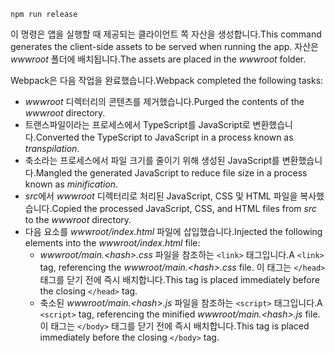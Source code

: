```console
npm run release
```

<span data-ttu-id="bf5e1-101">이 명령은 앱을 실행할 때 제공되는 클라이언트 쪽 자산을 생성합니다.</span><span class="sxs-lookup"><span data-stu-id="bf5e1-101">This command generates the client-side assets to be served when running the app.</span></span> <span data-ttu-id="bf5e1-102">자산은 *wwwroot* 폴더에 배치됩니다.</span><span class="sxs-lookup"><span data-stu-id="bf5e1-102">The assets are placed in the *wwwroot* folder.</span></span>

<span data-ttu-id="bf5e1-103">Webpack은 다음 작업을 완료했습니다.</span><span class="sxs-lookup"><span data-stu-id="bf5e1-103">Webpack completed the following tasks:</span></span>

* <span data-ttu-id="bf5e1-104">*wwwroot* 디렉터리의 콘텐츠를 제거했습니다.</span><span class="sxs-lookup"><span data-stu-id="bf5e1-104">Purged the contents of the *wwwroot* directory.</span></span>
* <span data-ttu-id="bf5e1-105">트랜스파일이라는 프로세스에서 TypeScript를 JavaScript로 변환했습니다.</span><span class="sxs-lookup"><span data-stu-id="bf5e1-105">Converted the TypeScript to JavaScript in a process known as *transpilation*.</span></span>
* <span data-ttu-id="bf5e1-106">축소라는 프로세스에서 파일 크기를 줄이기 위해 생성된 JavaScript를 변환했습니다.</span><span class="sxs-lookup"><span data-stu-id="bf5e1-106">Mangled the generated JavaScript to reduce file size in a process known as *minification*.</span></span>
* <span data-ttu-id="bf5e1-107">*src*에서 *wwwroot* 디렉터리로 처리된 JavaScript, CSS 및 HTML 파일을 복사했습니다.</span><span class="sxs-lookup"><span data-stu-id="bf5e1-107">Copied the processed JavaScript, CSS, and HTML files from *src* to the *wwwroot* directory.</span></span>
* <span data-ttu-id="bf5e1-108">다음 요소를 *wwwroot/index.html* 파일에 삽입했습니다.</span><span class="sxs-lookup"><span data-stu-id="bf5e1-108">Injected the following elements into the *wwwroot/index.html* file:</span></span>
  * <span data-ttu-id="bf5e1-109">*wwwroot/main.\<hash\>.css* 파일을 참조하는 `<link>` 태그입니다.</span><span class="sxs-lookup"><span data-stu-id="bf5e1-109">A `<link>` tag, referencing the *wwwroot/main.\<hash\>.css* file.</span></span> <span data-ttu-id="bf5e1-110">이 태그는 `</head>` 태그를 닫기 전에 즉시 배치합니다.</span><span class="sxs-lookup"><span data-stu-id="bf5e1-110">This tag is placed immediately before the closing `</head>` tag.</span></span>
  * <span data-ttu-id="bf5e1-111">축소된 *wwwroot/main.\<hash\>.js* 파일을 참조하는 `<script>` 태그입니다.</span><span class="sxs-lookup"><span data-stu-id="bf5e1-111">A `<script>` tag, referencing the minified *wwwroot/main.\<hash\>.js* file.</span></span> <span data-ttu-id="bf5e1-112">이 태그는 `</body>` 태그를 닫기 전에 즉시 배치합니다.</span><span class="sxs-lookup"><span data-stu-id="bf5e1-112">This tag is placed immediately before the closing `</body>` tag.</span></span>